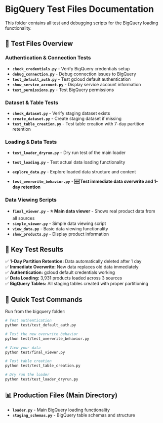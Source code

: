 # BigQuery Test Files Documentation

This folder contains all test and debugging scripts for the BigQuery loading functionality.

## 🧪 Test Files Overview

### Authentication & Connection Tests
- **`check_credentials.py`** - Verify BigQuery credentials setup
- **`debug_connection.py`** - Debug connection issues to BigQuery
- **`test_default_auth.py`** - Test gcloud default authentication
- **`show_service_account.py`** - Display service account information
- **`test_permissions.py`** - Test BigQuery permissions

### Dataset & Table Tests
- **`check_dataset.py`** - Verify staging dataset exists
- **`create_dataset.py`** - Create staging dataset if missing
- **`test_table_creation.py`** - Test table creation with 7-day partition retention

### Loading & Data Tests
- **`test_loader_dryrun.py`** - Dry run test of the main loader
- **`test_loading.py`** - Test actual data loading functionality
- **`explore_data.py`** - Explore loaded data structure and content

- **`test_overwrite_behavior.py`** - **🆕 Test immediate data overwrite and 1-day retention**

### Data Viewing Scripts
- **`final_viewer.py`** - **⭐ Main data viewer** - Shows real product data from all sources
- **`simple_viewer.py`** - Simple data viewing script
- **`view_data.py`** - Basic data viewing functionality
- **`show_products.py`** - Display product information

## 🎯 Key Test Results

✅ **1-Day Partition Retention:** Data automatically deleted after 1 day  
✅ **Immediate Overwrite:** New data replaces old data immediately  
✅ **Authentication:** gcloud default credentials working  
✅ **Data Loading:** 3,931 products loaded across 3 sources  
✅ **BigQuery Tables:** All staging tables created with proper partitioning  

## 🚀 Quick Test Commands

Run from the bigquery folder:

```bash
# Test authentication
python test/test_default_auth.py

# Test the new overwrite behavior
python test/test_overwrite_behavior.py

# View your data
python test/final_viewer.py

# Test table creation
python test/test_table_creation.py

# Dry run the loader
python test/test_loader_dryrun.py
```

## 📊 Production Files (Main Directory)

- **`loader.py`** - Main BigQuery loading functionality
- **`staging_schemas.py`** - BigQuery table schemas and structure
